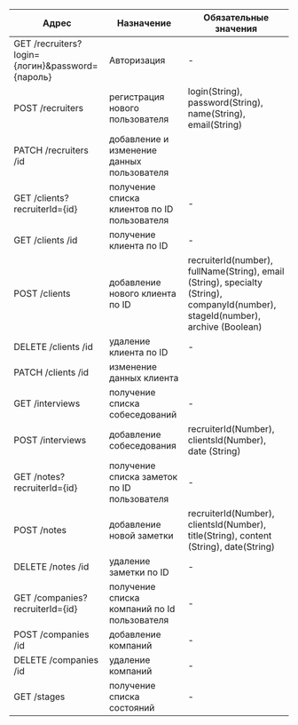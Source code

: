 | Адрес                                       | Назначение                | Обязательные значения            |
| --------------------------------------------|---------------------------| ---------------------------------|
| GET /recruiters?login={логин}&password={пароль}  | Авторизация |-|
| POST /recruiters                                 | регистрация нового пользователя|login(String), password(String), name(String), email(String) |
| PATCH /recruiters /id                            | добавление и изменение данных пользователя | |
| GET /clients?recruiterId={id}                    | получение списка клиентов по ID пользователя|-|
| GET /clients /id                                 | получение клиента по ID |-|
| POST /clients                                    | добавление нового клиента по ID | recruiterId(number), fullName(String), email (String), specialty (String), companyId(number), stageId(number), archive (Boolean)|
| DELETE /clients /id                              | удаление клиента по ID |-|
| PATCH /clients /id                               | изменение данных клиента | |
| GET /interviews                                  | получение списка собеседований |-|
| POST /interviews                                 | добавление собеседования  |recruiterId(Number), clientsId(Number), date (String) |-|
| GET /notes?recruiterId={id}                      | получение списка заметок по ID пользователя|-|
| POST /notes                                      | добавление новой заметки |recruiterId(Number), clientsId(Number), title(String), content (String), date(String)|
| DELETE /notes /id                                | удаление заметки по ID  |-|
| GET /companies?recruiterId={id}                  | получение списка компаний по Id пользователя |-|
| POST /companies /id                              | добавление компаний    |-|
| DELETE /companies /id                            | удаление компаний    |-|
| GET /stages                                      | получение списка состояний|-|

